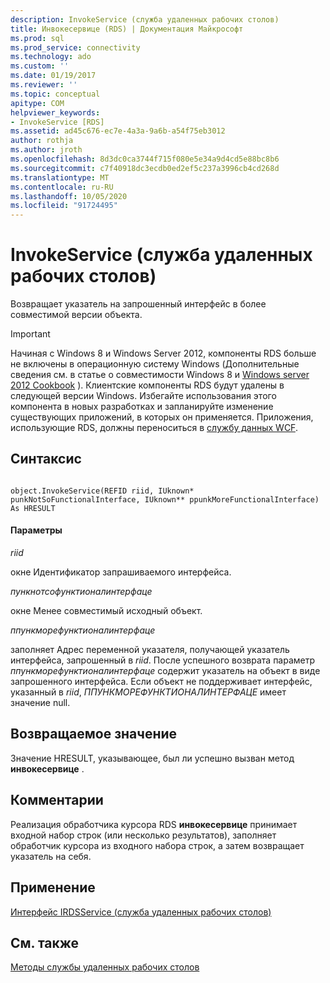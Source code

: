 ```yaml
---
description: InvokeService (служба удаленных рабочих столов)
title: Инвокесервице (RDS) | Документация Майкрософт
ms.prod: sql
ms.prod_service: connectivity
ms.technology: ado
ms.custom: ''
ms.date: 01/19/2017
ms.reviewer: ''
ms.topic: conceptual
apitype: COM
helpviewer_keywords:
- InvokeService [RDS]
ms.assetid: ad45c676-ec7e-4a3a-9a6b-a54f75eb3012
author: rothja
ms.author: jroth
ms.openlocfilehash: 8d3dc0ca3744f715f080e5e34a9d4cd5e88bc8b6
ms.sourcegitcommit: c7f40918dc3ecdb0ed2ef5c237a3996cb4cd268d
ms.translationtype: MT
ms.contentlocale: ru-RU
ms.lasthandoff: 10/05/2020
ms.locfileid: "91724495"
---
```

# <a name="invokeservice-rds"></a>InvokeService (служба удаленных рабочих столов)
Возвращает указатель на запрошенный интерфейс в более совместимой версии объекта.  
  
> [!IMPORTANT]
>  Начиная с Windows 8 и Windows Server 2012, компоненты RDS больше не включены в операционную систему Windows (Дополнительные сведения см. в статье о совместимости Windows 8 и [Windows server 2012 Cookbook](https://www.microsoft.com/download/details.aspx?id=27416) ). Клиентские компоненты RDS будут удалены в следующей версии Windows. Избегайте использования этого компонента в новых разработках и запланируйте изменение существующих приложений, в которых он применяется. Приложения, использующие RDS, должны переноситься в  [службу данных WCF](/dotnet/framework/wcf/).  
  
## <a name="syntax"></a>Синтаксис  
  
```  
  
object.InvokeService(REFID riid, IUknown* punkNotSoFunctionalInterface, IUknown** ppunkMoreFunctionalInterface) As HRESULT  
```  
  
#### <a name="parameters"></a>Параметры  
 *riid*  
  
 окне Идентификатор запрашиваемого интерфейса.  
  
 *пункнотсофунктионалинтерфаце*  
  
 окне Менее совместимый исходный объект.  
  
 *ппункморефунктионалинтерфаце*  
  
 заполняет Адрес переменной указателя, получающей указатель интерфейса, запрошенный в *riid*. После успешного возврата параметр *ппункморефунктионалинтерфаце* содержит указатель на объект в виде запрошенного интерфейса. Если объект не поддерживает интерфейс, указанный в *riid*, *ППУНКМОРЕФУНКТИОНАЛИНТЕРФАЦЕ* имеет значение null.  
  
## <a name="return-value"></a>Возвращаемое значение  
 Значение HRESULT, указывающее, был ли успешно вызван метод **инвокесервице** .  
  
## <a name="remarks"></a>Комментарии  
 Реализация обработчика курсора RDS **инвокесервице** принимает входной набор строк (или несколько результатов), заполняет обработчик курсора из входного набора строк, а затем возвращает указатель на себя.  
  
## <a name="applies-to"></a>Применение  
 [Интерфейс IRDSService (служба удаленных рабочих столов)](./irdsservice-interface-rds.md)  
  
## <a name="see-also"></a>См. также  
 [Методы службы удаленных рабочих столов](./rds-methods.md)